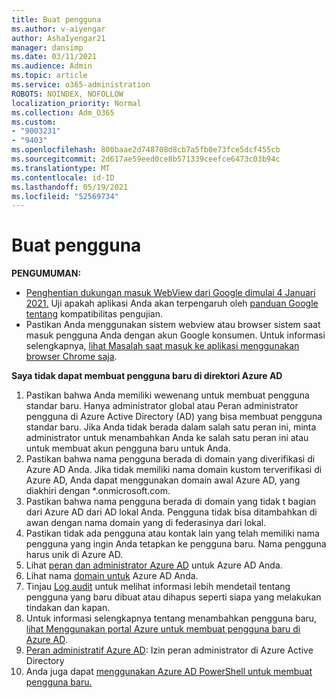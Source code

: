 ```yaml
---
title: Buat pengguna
ms.author: v-aiyengar
author: AshaIyengar21
manager: dansimp
ms.date: 03/11/2021
ms.audience: Admin
ms.topic: article
ms.service: o365-administration
ROBOTS: NOINDEX, NOFOLLOW
localization_priority: Normal
ms.collection: Adm_O365
ms.custom:
- "9003231"
- "9403"
ms.openlocfilehash: 800baae2d748708d8cb7a5fb0e73fce5dcf455cb
ms.sourcegitcommit: 2d617ae59eed0ce8b571339ceefce6473c03b94c
ms.translationtype: MT
ms.contentlocale: id-ID
ms.lasthandoff: 05/19/2021
ms.locfileid: "52569734"
---
```

# <a name="create-user"></a>Buat pengguna

**PENGUMUMAN:**

- [Penghentian dukungan masuk WebView dari Google dimulai 4 Januari 2021.](/azure/active-directory/external-identities/google-federation#deprecation-of-webview-sign-in-support) Uji apakah aplikasi Anda akan terpengaruh oleh [panduan Google tentang](https://go.microsoft.com/fwlink/?linkid=2157323) kompatibilitas pengujian.
- Pastikan Anda menggunakan sistem webview atau browser sistem saat masuk pengguna Anda dengan akun Google konsumen. Untuk informasi selengkapnya, [lihat Masalah saat masuk ke aplikasi menggunakan browser Chrome saja](/office365/troubleshoot/miscellaneous/chrome-behavior-affects-applications).

**Saya tidak dapat membuat pengguna baru di direktori Azure AD**

1. Pastikan bahwa Anda memiliki wewenang untuk membuat pengguna standar baru. Hanya administrator global atau Peran administrator pengguna di Azure Active Directory (AD) yang bisa membuat pengguna standar baru. Jika Anda tidak berada dalam salah satu peran ini, minta administrator untuk menambahkan Anda ke salah satu peran ini atau untuk membuat akun pengguna baru untuk Anda.
1. Pastikan bahwa nama pengguna berada di domain yang diverifikasi di Azure AD Anda. Jika tidak memiliki nama domain kustom terverifikasi di Azure AD, Anda dapat menggunakan domain awal Azure AD, yang diakhiri dengan *.onmicrosoft.com.
1. Pastikan bahwa nama pengguna berada di domain yang tidak t bagian dari Azure AD dari AD lokal Anda. Pengguna tidak bisa ditambahkan di awan dengan nama domain yang di federasinya dari lokal.
1. Pastikan tidak ada pengguna atau kontak lain yang telah memiliki nama pengguna yang ingin Anda tetapkan ke pengguna baru. Nama pengguna harus unik di Azure AD.
1. Lihat [peran dan administrator Azure AD](https://portal.azure.com/#blade/Microsoft_AAD_IAM/ActiveDirectoryMenuBlade/RolesAndAdministrators) untuk Azure AD Anda.
1. Lihat nama [domain untuk](https://portal.azure.com/#blade/Microsoft_AAD_IAM/ActiveDirectoryMenuBlade/RolesAndAdministrators) Azure AD Anda.
1. Tinjau [Log audit](https://portal.azure.com/#blade/Microsoft_AAD_IAM/ActiveDirectoryMenuBlade/RolesAndAdministrators) untuk melihat informasi lebih mendetail tentang pengguna yang baru dibuat atau dihapus seperti siapa yang melakukan tindakan dan kapan.
1. Untuk informasi selengkapnya tentang menambahkan pengguna baru, [lihat Menggunakan portal Azure untuk membuat pengguna baru di Azure AD](/azure/active-directory/active-directory-users-create-azure-portal).
1. [Peran administratif Azure AD](/azure/active-directory/active-directory-assign-admin-roles): Izin peran administrator di Azure Active Directory
1. Anda juga dapat [menggunakan Azure AD PowerShell untuk membuat pengguna baru.](/powershell/module/azuread/new-azureaduser?view=azureadps-2.0)
